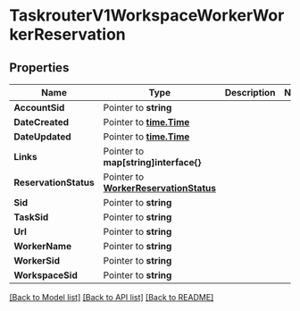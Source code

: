 # TaskrouterV1WorkspaceWorkerWorkerReservation

## Properties

Name | Type | Description | Notes
------------ | ------------- | ------------- | -------------
**AccountSid** | Pointer to **string** |  |
**DateCreated** | Pointer to [**time.Time**](time.Time.md) |  |
**DateUpdated** | Pointer to [**time.Time**](time.Time.md) |  |
**Links** | Pointer to **map[string]interface{}** |  |
**ReservationStatus** | Pointer to [**WorkerReservationStatus**](worker_reservation_status.md) |  |
**Sid** | Pointer to **string** |  |
**TaskSid** | Pointer to **string** |  |
**Url** | Pointer to **string** |  |
**WorkerName** | Pointer to **string** |  |
**WorkerSid** | Pointer to **string** |  |
**WorkspaceSid** | Pointer to **string** |  |

[[Back to Model list]](../README.md#documentation-for-models) [[Back to API list]](../README.md#documentation-for-api-endpoints) [[Back to README]](../README.md)


